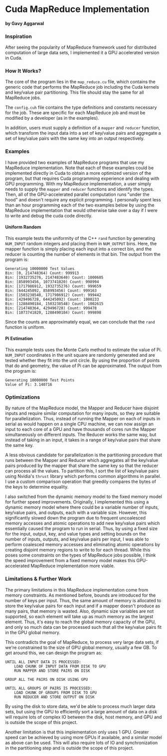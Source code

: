 # Cuda MapReduce Implementation
#### by Gavy Aggarwal

### Inspiration

After seeing the popularity of MapReduce framework used for distributed computation of large data sets, I implemented it a GPU accelerated version in Cuda.

### How It Works?

The core of the program lies in the `map_reduce.cu` file, which contains the generic code that performs the MapReduce job including the Cuda kernels and key/value pair partitioning. This file should stay the same for all MapReduce jobs.

The `config.cuh` file contains the type definitions and constants necessary for the job. These are specific for each MapReduce job and must be modified by a developer (as in the examples).

In addition, users must supply a definition of a `mapper` and `reducer` function, which transform the input data into a set of key/value pairs and aggregate a set of key/value pairs with the same key into an output respectively.

### Examples

I have provided two examples of MapReduce programs that use my MapReduce implementation. Note that each of these examples could be implemented directly in Cuda to obtain a more optimized version of the program, but that requires Cuda programming experience and dealing with GPU programming. With my MapReduce implementation, a user simply needs to supply the `mapper` and `reducer` functions and identify the types. Then, all of the GPU-accelerated parallel computation runs "under the hood" and doesn't require any explicit programming. I personally spent less than an hour programming each of the two examples below by using the MapReduce implementation that would otherwise take over a day if I were to write and debug the cuda code directly.

#### Uniform Random

This example tests the uniformity of the C++ `rand` function by generating `NUM_INPUT` random integers and placing them in `NUM_OUTPUT` bins. Here, the mapper function is simply placing each input into a correct bin, and the reducer is counting the number of elements in that bin. The output from the program is:

```
Generating 10000000 Test Values
Bin: [0, 214748364) Count: 999913
Bin: [1932735276, 2147483640) Count: 1000605
Bin: [858993456, 1073741820) Count: 998994
Bin: [1717986912, 1932735276) Count: 999659
Bin: [644245092, 858993456) Count: 999163
Bin: [1503238548, 1717986912) Count: 999442
Bin: [429496728, 644245092) Count: 1000233
Bin: [1288490184, 1503238548) Count: 1002615
Bin: [214748364, 429496728) Count: 999478
Bin: [1073741820, 1288490184) Count: 999898
```

Since the counts are approximately equal, we can conclude that the `rand` function is uniform.

#### Pi Estimation

This example tests uses the Monte Carlo method to estimate the value of Pi. `NUM_INPUT` coordinates in the unit square are randomly generated and are tested whether they fit into the unit circle. By using the proportion of points that do and geometry, the value of Pi can be approximated. The output from the program is:

```
Generating 10000000 Test Points
Value of Pi: 3.140716
```

### Optimizations

By nature of the MapReduce model, the Mapper and Reducer have disjoint inputs and require similar computation for many inputs, so they are suitable for parallelization. Thus, instead of running the Mapper on each of inputs in serial as would happen on a single CPU machine, we can now assign an input to each core of a GPU and have thousands of cores run the Mapper simultaneously on different inputs. The Reducer works the same way, but instead of taking in an input, it takes in a range of key/value pairs that share the same key.

A less obvious candidate for parallelization is the partitioning procedure that runs between the Mapper and Reducer which aggregates all the key/value pairs produced by the mapper that share the same key so that the reducer can process all the values. To partition this, I sort the list of key/value pairs using Nvidia's `thrust` library which performs common algorithms in parallel. I use a custom comparison operation that greedily compares the bytes of the keys to determine equality.

I also switched from the dynamic memory model to the fixed memory model for further speed improvements. Originally, I implemented this using a dynamic memory model where there could be a variable number of inputs, key/value pairs, and outputs, each with a variable size. However, this significantly slowed down the program due to frequent uncoalesced memory accesses and atomic operations to add new key/value pairs which essentially caused the program to run in serial. Thus, by using a fixed size for the input, output, key, and value types and setting bounds on the number of inputs, outputs, and key/value pairs per input, I was able to perform coalesced memory accesses and eliminating atomic operations by creating disjoint memory regions to write to for each thread. While this poses some constraints on the types of MapReduce jobs possible, I think the speed improvement from a fixed memory model makes this GPU-accelerated MapReduce implementation more viable.

### Limitations & Further Work

The primary limitations in this MapReduce implementation come from memory constraints. As mentioned before, bounds are introduced for the number of keys per input. Thus, the same amount of memory is allocated to store the key/value pairs for each input and if a mapper doesn't produce as many pairs, that memory is wasted. Also, dynamic size variables are not supported, so each element will take up as much memory as the largest element. Thus, it's easy to reach the global memory capacity of the GPU, and only so much data can be processed such that all the key/value pairs fit in the GPU global memory.

This contradicts the goal of MapReduce, to process very large data sets, if we're constrained to the size of GPU global memory, usually a few GB. To get around this, we can design the program as:

```
UNTIL ALL INPUT DATA IS PROCESSED:
    LOAD CHUNK OF INPUT DATA FROM DISK TO GPU
    RUN MAPPER AND STORE PAIRS ON DISK

GROUP ALL THE PAIRS ON DISK USING GPU

UNTIL ALL GROUPS OF PAIRS IS PROCESSED:
    LOAD CHUNK OF GROUPS FROM DISK TO GPU
    RUN REDUCER AND STORE OUTPUT ON DISK
```
By using the disk to store data, we'd be able to process much larger data sets, but using the GPU to efficiently sort a large amount of data on a disk will require lots of complex IO between the disk, host memory, and GPU and is outside the scope of this project.

Another limitation is that this implementation only uses 1 GPU. Greater speed can be achieved by using more GPUs if available, and a similar model as above can be used. This will also require lots of IO and synchronization in the partitioning step and is outside the scope of this project.

